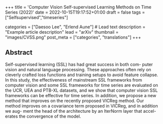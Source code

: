 +++
title = 'Computer Vision Self-supervised Learning Methods on Time Series (2022)'
date = 2022-10-15T19:17:52+01:00
draft = false
tags = ["Selfsupervised","timeseries"]

categories = ["Daesoo Lee", "Erlend Aune"] # Lead text
description =  "Example article description"
lead = "arXiv"
thumbnail = "images/CVSS.png"
post_meta = ["categories", "translations"]
+++

## Abstract
Self-supervised learning (SSL) has had great success in both com- puter vision and natural language processing. These approaches often rely on cleverly crafted loss functions and training setups to avoid feature collapse. In this study, the effectiveness of mainstream SSL frameworks from computer vision and some SSL frameworks for time series are evaluated on the UCR, UEA and PTB-XL datasets, and we show that computer vision SSL frameworks can be effective for time series. In addition, we propose a new method that improves on the recently proposed VICReg method. Our method improves on a covariance term proposed in VICReg, and in addition we aug- ment the head of the architecture by an IterNorm layer that accel- erates the convergence of the model.
